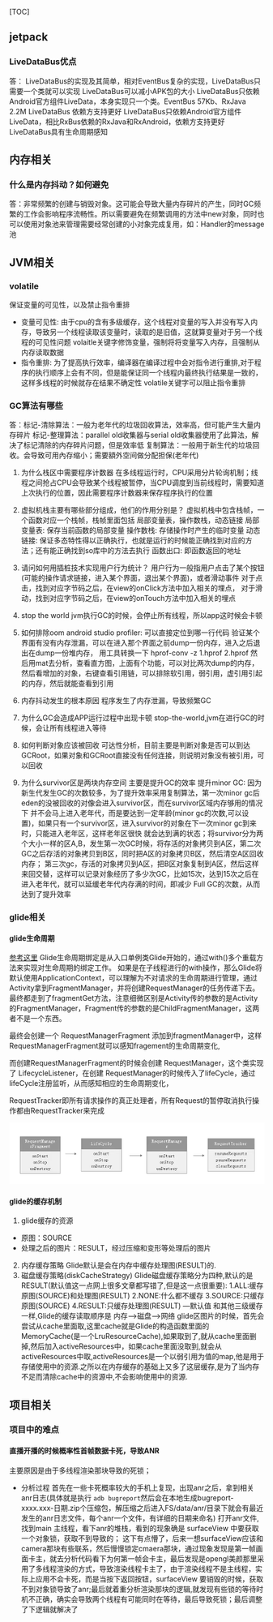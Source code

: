 [TOC]




## jetpack

### LiveDataBus优点
答：
LiveDataBus的实现及其简单，相对EventBus复杂的实现，LiveDataBus只需要一个类就可以实现
LiveDataBus可以减小APK包的大小
LiveDataBus只依赖Android官方组件LiveData，本身实现只一个类。EventBus 57Kb、RxJava 2.2M
LiveDataBus 依赖方支持更好
LiveDataBus只依赖Android官方组件LiveData，相比RxBus依赖的RxJava和RxAndroid，依赖方支持更好
LiveDataBus具有生命周期感知


## 内存相关

### 什么是内存抖动？如何避免
答：非常频繁的创建与销毁对象。这可能会导致大量内存碎片的产生，同时GC频繁的工作会影响程序流畅性。所以需要避免在频繁调用的方法中new对象，同时也可以使用对象池来管理需要经常创建的小对象完成复用，如：Handler的message池


## JVM相关

### volatile
保证变量的可见性，以及禁止指令重排
- 变量可见性:
  由于cpu的含有多级缓存，这个线程对变量的写入并没有写入内存，导致另一个线程读取该变量时，读取的是旧值，这就算变量对于另一个线程的可见性问题
  volaitle关键字修饰变量，强制将将变量写入内存，且强制从内存读取数据
- 指令重排:
  为了提高执行效率，编译器在编译过程中会对指令进行重排,对于程序的执行顺序上会有不同，但是能保证同一个线程内最终执行结果是一致的，这样多线程的时候就存在结果不确定性
  volatile关键字可以阻止指令重排

### GC算法有哪些
答：标记-清除算法：一般为老年代的垃圾回收算法，效率高，但可能产生大量内存碎片
标记-整理算法：parallel old收集器与serial old收集器使用了此算法，解决了标记清除的内存碎片问题，但是效率低
复制算法：一般用于新生代的垃圾回收。会导致可用內存缩小；需要額外空间做分配担保(老年代)

1. 为什么栈区中需要程序计数器
在多线程运行时，CPU采用分片轮询机制；线程之间抢占CPU会导致某个线程被暂停，当CPU调度到当前线程时，需要知道上次执行的位置，因此需要程序计数器来保存程序执行的位置
2. 虚拟机栈主要有哪些部分组成，他们的作用分别是？
虚拟机栈中包含栈帧，一个函数对应一个栈帧，栈帧里面包括 局部变量表，操作数栈，动态链接
局部变量表: 保存当前函数的局部变量
操作数栈: 存储操作时产生的临时变量
动态链接: 保证多态特性得以正确执行，也就是运行的时候能正确找到对应的方法；还有能正确找到so库中的方法去执行
函数出口: 即函数返回的地址
3. 请问如何用插桩技术实现用户行为统计？
用户行为一般指用户点击了某个按钮(可能的操作请求链接，进入某个界面，退出某个界面)，或者滑动事件
对于点击，找到对应字节码之后，在view的onClick方法中加入相关的埋点，
对于滑动，找到对应字节码之后，在view的onTouch方法中加入相关的埋点

4. stop the world
jvm执行GC的时候，会停止所有线程，所以app这时候会卡顿

5. 如何排除oom
android studio profiler: 可以直接定位到哪一行代码
验证某个界面有没有内存泄漏，可以在进入那个界面之前dump一份内存，进入之后退出在dump一份堆内存，
用工具转换一下
hprof-conv -z 1.hprof 2.hprof
然后用mat去分析，查看直方图，上面有个功能，可以对比两次dump的内存，然后看增加的对象，右键查看引用链，可以排除软引用，弱引用，虚引用引起的内存，然后就能查看到引用

1. 内存抖动发生的根本原因
  程序发生了内存泄漏，导致频繁GC

2. 为什么GC会造成APP运行过程中出现卡顿
  stop-the-world,jvm在进行GC的时候，会让所有线程进入等待

3. 如何判断对象应该被回收
  可达性分析，目前主要是判断对象是否可以到达GCRoot，如果对象和GCRoot直接没有任何连接，则说明对象没有被引用，可以回收

4. 为什么survivor区是两块内存空间
  主要是提升GC的效率
  提升minor GC: 因为新生代发生GC的次数较多，为了提升效率采用复制算法，第一次minor gc后 eden的没被回收的对像会进入survivor区，而在survivor区域内存够用的情况下
  并不会马上进入老年代，而是要达到一定年龄(minor gc的次数,可以设置)，如果只有一个survivor区，进入survivor的对象在下一次minor gc到来时，只能进入老年区，这样老年区很快
  就会达到满的状态；将survivor分为两个大小一样的区A,B，发生第一次GC时候，将存活的对象拷贝到A区，第二次GC之后存活的对象拷贝到B区，同时把A区的对象拷贝B区，然后清空A区回收内存；
  第三次gc，存活的对象拷贝到A区，把B区对象复制到A区，然后这样来回交替，这样可以记录对象经历了多少次GC，比如15次，达到15次之后在进入老年代，就可以延缓老年代内存满的时间，即减少
  Full GC的次数，从而达到了提升效率

### glide相关

#### glide生命周期
[参考这里](https://www.jianshu.com/p/317b2d6bde1b)
Glide生命周期绑定是从入口单例类Glide开始的，通过with()多个重载方法来实现对生命周期的绑定工作。
如果是在子线程进行的with操作，那么Glide将默认使用ApplicationContext，可以理解为不对请求的生命周期进行管理，通过Activity拿到FragmentManager，并将创建RequestManager的任务传递下去。最终都走到了fragmentGet方法，注意细微区别是Activity传的参数的是Activity的FragmentManager，Fragment传的参数的是ChildFragmentManager，这两者不是一个东西。

最终会创建一个 RequestManagerFragment 添加到fragmentManager中，这样RequestManagerFragment就可以感知fragement的生命周期变化,

而创建RequestManagerFragment的时候会创建 RequestManager，这个类实现了 LifecycleListener，在创建 RequestManager的时候传入了lifeCycle，通过lifeCycle注册监听，从而感知相应的生命周期变化，

RequestTracker即所有请求操作的真正处理者，所有Request的暂停取消执行操作都由RequestTracker来完成

![glide的生命周期](images/glide_lifecycle.webp)

#### glide的缓存机制
1. glide缓存的资源
  - 原图：SOURCE
  - 处理之后的图片：RESULT，经过压缩和变形等处理后的图片
2. 内存缓存策略
  Glide默认是会在内存中缓存处理图(RESULT)的.
3. 磁盘缓存策略(diskCacheStrategy)
  Glide磁盘缓存策略分为四种,默认的是RESULT(默认值这一点网上很多文章都写错了,但是这一点很重要):
  1.ALL:缓存原图(SOURCE)和处理图(RESULT)
  2.NONE:什么都不缓存
  3.SOURCE:只缓存原图(SOURCE)
  4.RESULT:只缓存处理图(RESULT) —默认值
和其他三级缓存一样,Glide的缓存读取顺序是 内存–>磁盘–>网络
glide区图片的时候，首先会尝试从cache里面取,这里cache就是Glide的构造函数里面的MemoryCache(是一个LruResourceCache),如果取到了,就从cache里面删掉,然后加入activeResources中，如果cache里面没取到,就会从activeResources中取,activeResources是一个以弱引用为值的map,他是用于存储使用中的资源.之所以在内存缓存的基础上又多了这层缓存,是为了当内存不足而清除cache中的资源中,不会影响使用中的资源.




## 项目相关


### 项目中的难点
#### 直播开播的时候概率性首帧数据卡死，导致ANR
主要原因是由于多线程渲染那块导致的死锁；
- 分析过程
  首先在一些卡死概率较大的手机上复现，出现anr之后，拿到相关anr日志(具体就是执行 `adb bugreport`然后会在本地生成bugreport-xxxx.xxx-日期.zip个压缩包，解压缩之后进入FS/data/anr/目录下就会有最近发生的anr日志文件，每个anr一个文件，有详细的日期来命名)
  打开anr文件,找到main 主线程，看下anr的堆栈，看到的现象确是 surfaceView 中要获取一个对象锁，获取不到导致的；
  这下有点懵了，后来一想surfaceView应该和camera那块有些联系，然后慢慢锁定cmaera那块，通过现象发现是第一帧画面卡主，就去分析代码看下为何第一帧会卡主，最后发现是opengl美颜那里采用了多线程渲染的方式，导致渲染线程卡主了，由于渲染线程不是主线程，实际上应用不会卡死，而是当按下返回按钮，surfaceView 要销毁的时候，获取不到对象锁导致了anr;最后就着重分析渲染那块的逻辑,就发现有些锁的等待时机不正确，确实会导致两个线程有可能同时在等待，最后导致死锁；最后调整了下逻辑就解决了







